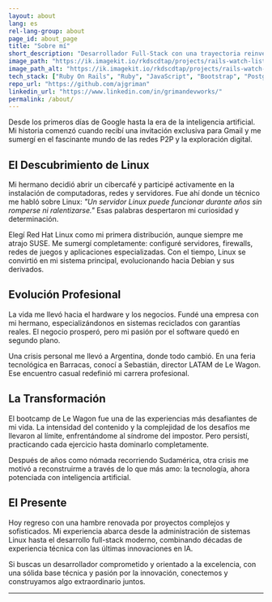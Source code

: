 ```yaml
---
layout: about
lang: es
rel-lang-group: about
page_id: about_page
title: "Sobre mí"
short_description: "Desarrollador Full-Stack con una trayectoria reinventada. Mi base de 25 años en sistemas y hardware es el cimiento de mi nueva carrera en el desarrollo de software"
image_path: "https://ik.imagekit.io/rkdscdtap/projects/rails-watch-list2.png?updatedAt=1749384855468"
image_path_alt: "https://ik.imagekit.io/rkdscdtap/projects/rails-watch-list3.png?updatedAt=1749384880152"
tech_stack: ["Ruby On Rails", "Ruby", "JavaScript", "Bootstrap", "PostgreSQL", "React", "SCSS"]
repo_url: "https://github.com/ajgriman"
linkedin_url: "https://www.linkedin.com/in/grimandevworks/"
permalink: /about/
---
```


Desde los primeros días de Google hasta la era de la inteligencia artificial. Mi historia comenzó cuando recibí una invitación exclusiva para Gmail y me sumergí en el fascinante mundo de las redes P2P y la exploración digital.

## El Descubrimiento de Linux

Mi hermano decidió abrir un cibercafé y participé activamente en la instalación de computadoras, redes y servidores. Fue ahí donde un técnico me habló sobre Linux: *"Un servidor Linux puede funcionar durante años sin romperse ni ralentizarse."* Esas palabras despertaron mi curiosidad y determinación.

Elegí Red Hat Linux como mi primera distribución, aunque siempre me atrajo SUSE. Me sumergí completamente: configuré servidores, firewalls, redes de juegos y aplicaciones especializadas. Con el tiempo, Linux se convirtió en mi sistema principal, evolucionando hacia Debian y sus derivados.

## Evolución Profesional

La vida me llevó hacia el hardware y los negocios. Fundé una empresa con mi hermano, especializándonos en sistemas reciclados con garantías reales. El negocio prosperó, pero mi pasión por el software quedó en segundo plano.

Una crisis personal me llevó a Argentina, donde todo cambió. En una feria tecnológica en Barracas, conocí a Sebastián, director LATAM de Le Wagon. Ese encuentro casual redefinió mi carrera profesional.

## La Transformación

El bootcamp de Le Wagon fue una de las experiencias más desafiantes de mi vida. La intensidad del contenido y la complejidad de los desafíos me llevaron al límite, enfrentándome al síndrome del impostor. Pero persistí, practicando cada ejercicio hasta dominarlo completamente.

Después de años como nómada recorriendo Sudamérica, otra crisis me motivó a reconstruirme a través de lo que más amo: la tecnología, ahora potenciada con inteligencia artificial.

## El Presente

Hoy regreso con una hambre renovada por proyectos complejos y sofisticados. Mi experiencia abarca desde la administración de sistemas Linux hasta el desarrollo full-stack moderno, combinando décadas de experiencia técnica con las últimas innovaciones en IA.

Si buscas un desarrollador comprometido y orientado a la excelencia, con una sólida base técnica y pasión por la innovación, conectemos y construyamos algo extraordinario juntos.

---